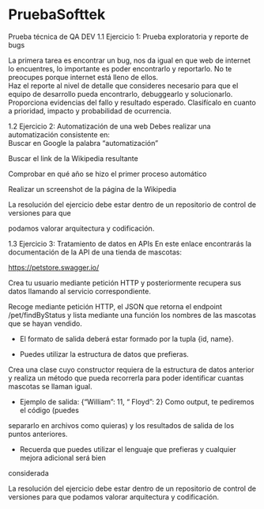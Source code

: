 # PruebaSofttek
Prueba técnica de QA DEV
 1.1 Ejercicio 1: Prueba exploratoria y reporte de bugs
					
La primera tarea es encontrar un bug, nos da igual en que web de internet lo encuentres, lo importante es poder encontrarlo y reportarlo. No te preocupes porque internet está lleno de ellos.			
Haz el reporte al nivel de detalle que consideres necesario para que el equipo de desarrollo pueda encontrarlo, debuggearlo y solucionarlo. Proporciona evidencias del fallo y resultado esperado. Clasifícalo en cuanto a prioridad, impacto y probabilidad de ocurrencia.


					
1.2 Ejercicio 2: Automatización de una web 
Debes realizar una automatización consistente en:	
Buscar en Google la palabra “automatización”
 						
Buscar el link de la Wikipedia resultante
 						
Comprobar en qué año se hizo el primer proceso automático
 						
Realizar un screenshot de la página de la Wikipedia
 						
La resolución del ejercicio debe estar dentro de un repositorio de control de versiones para que
 							
podamos valorar arquitectura y codificación.
 						
					 					
1.3 Ejercicio 3: Tratamiento de datos en APIs En este enlace encontrarás la documentación de la API de una tienda de mascotas:
					
https://petstore.swagger.io/
					
Crea tu usuario mediante petición HTTP y posteriormente recupera sus datos llamando al servicio correspondiente.
 						
Recoge mediante petición HTTP, el JSON que retorna el endpoint /pet/findByStatus y lista mediante una función los nombres de las mascotas que se hayan vendido.
 													
-  El formato de salida deberá estar formado por la tupla {id, name}.
 									
-  Puedes utilizar la estructura de datos que prefieras.
 													 						
Crea una clase cuyo constructor requiera de la estructura de datos anterior y realiza un método que pueda recorrerla para poder identificar cuantas mascotas se llaman igual.
 							
								 									
-  Ejemplo de salida: {“William”: 11, “ Floyd”: 2} Como output, te pediremos el código (puedes
 									
separarlo en archivos como quieras) y los resultados de salida de los puntos anteriores.
 								
								 									
-  Recuerda que puedes utilizar el lenguaje que prefieras y cualquier mejora adicional será bien
 									
considerada
 									
La resolución del ejercicio debe estar dentro de un repositorio de control de versiones para que podamos valorar arquitectura y codificación. 
